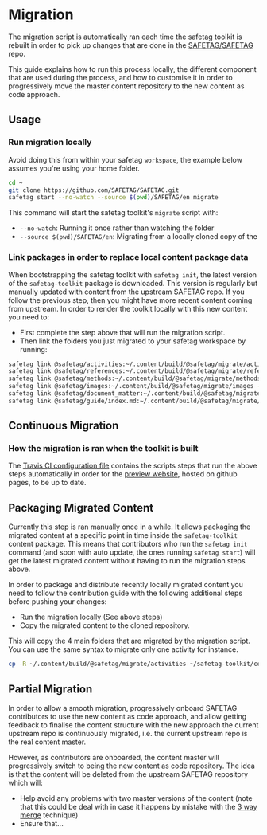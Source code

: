 # Migration

The migration script is automatically ran each time the safetag toolkit is rebuilt in order to pick up changes that are done in the [SAFETAG/SAFETAG](https://github.com/SAFETAG/SAFETAG) repo.

This guide explains how to run this process locally, the different component that are used during the process, and how to customise it in order to progressively move the master content repository to the new content as code approach.

## Usage

### Run migration locally

Avoid doing this from within your safetag `workspace`, the example below assumes you're using your home folder.

```bash
cd ~
git clone https://github.com/SAFETAG/SAFETAG.git
safetag start --no-watch --source $(pwd)/SAFETAG/en migrate
```

This command will start the safetag toolkit's `migrate` script with:
 - `--no-watch`: Running it once rather than watching the folder
 - `--source $(pwd)/SAFETAG/en`: Migrating from a locally cloned copy of the

### Link packages in order to replace local content package data

When bootstrapping the safetag toolkit with `safetag init`, the latest version of the `safetag-toolkit` package is downloaded. This version is regularly but manually updated with content from the upstream SAFETAG repo. If you follow the previous step, then you might have more recent content coming from upstream. In order to render the toolkit locally with this new content you need to:
 - First complete the step above that will run the migration script.
 - Then link the folders you just migrated to your safetag workspace by running:

```bash
safetag link @safetag/activities:~/.content/build/@safetag/migrate/activities --force
safetag link @safetag/references:~/.content/build/@safetag/migrate/references --force
safetag link @safetag/methods:~/.content/build/@safetag/migrate/methods --force
safetag link @safetag/images:~/.content/build/@safetag/migrate/images --force
safetag link @safetag/document_matter:~/.content/build/@safetag/migrate/document_matter --force
safetag link @safetag/guide/index.md:~/.content/build/@safetag/migrate/index.guide.md --force
```

## Continuous Migration

### How the migration is ran when the toolkit is built

The [Travis CI configuration file](https://github.com/contentascode/safetag/blob/0ae8af3a70f7bb1fda56030353dc4febe7e3026b/.travis.yml#L25-L30) contains the scripts steps that run the above steps automatically in order for the [preview website](https://contentascode.github.io/safetag/@safetag/toolkit/), hosted on github pages, to be up to date.

## Packaging Migrated Content

Currently this step is ran manually once in a while. It allows packaging the migrated content at a specific point in time inside the `safetag-toolkit` content package. This means that contributors who run the `safetag init` command (and soon with auto update, the ones running `safetag start`) will get the latest migrated content without having to run the migration steps above.

In order to package and distribute recently locally migrated content you need to follow the contribution guide with the following additional steps before pushing your changes:

- Run the migration locally (See above steps)
- Copy the migrated content to the cloned repository.

This will copy the 4 main folders that are migrated by the migration script. You can use the same syntax to migrate only one activity for instance.

```bash
cp -R ~/.content/build/@safetag/migrate/activities ~/safetag-toolkit/content/toolkit/ && cp -R ~/.content/build/@safetag/migrate/methods ~/safetag-toolkit/content/toolkit/ && cp -R ~/.content/build/@safetag/migrate/document_matter ~/safetag-toolkit/content/toolkit/ && cp -R ~/.content/build/@safetag/migrate/references ~/safetag-toolkit/content/toolkit/
```

## Partial Migration

In order to allow a smooth migration, progressively onboard SAFETAG contributors to use the new content as code approach, and allow getting feedback to finalise the content structure with the new approach the current upstream repo is continuously migrated, i.e. the current upstream repo is the real content master.

However, as contributors are onboarded, the content master will progressively switch to being the new content as code repository. The idea is that the content will be deleted from the upstream SAFETAG repository which will:
 - Help avoid any problems with two master versions of the content (note that this could be deal with in case it happens by mistake with the [3 way merge](https://github.com/iilab/contentascode/issues/19#issuecomment-327825734) technique)
 - Ensure that...
